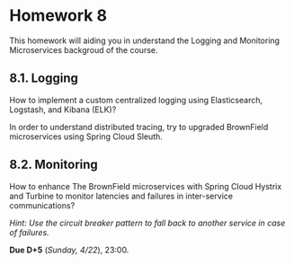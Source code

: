 # Homework 8

This homework will aiding you in understand the Logging and Monitoring Microservices backgroud of the course.

## 8.1. Logging

How to implement a custom centralized logging using Elasticsearch, Logstash, and Kibana (ELK)?

In order to understand distributed tracing, try to upgraded BrownField microservices using Spring Cloud Sleuth.

## 8.2. Monitoring

How to enhance The BrownField microservices with Spring Cloud Hystrix and Turbine to monitor latencies and failures in inter-service communications?

_Hint: Use the circuit breaker pattern to fall back to another service in case of failures._

**Due D+5** (_Sunday, 4/22_), 23:00.
